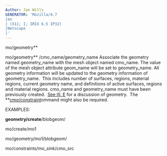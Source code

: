 ```yaml
---
Author: Jan Wills
GENERATOR: 'Mozilla/4.7 
[en
] (X11; I; IRIX 6.5 IP32) 
[Netscape
]'
---
```


 mo/geometry**

  mo/geometry** /cmo\_name/geometry\_name
  Associate the geometry named geometry\_name with the mesh object
  named cmo\_name. The value of the mesh object attribute geom\_name
  will be set to geometry\_name. All geometry information will be
  updated to the geometry information of geometry\_name.  This
  includes number of surfaces, regions, material regions, current
  geometry name, and definitions of active surfaces, regions and
  material regions. cmo\_name and geometry\_name must have been
  previously created.  [See III. E](../../geometries.md) for a
  discussion of geometry.  The
  **[cmo/constraint](cmo_constraint.md)ommand might also be
  required.

 EXAMPLES:

  **geometry/create**/blobgeom/

  mo/create/mo1

  mo/geometry/mo1/blobgeom/

  mo/constraints/mo\_sink/cmo\_src
